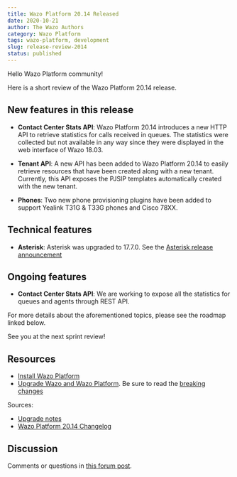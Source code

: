```yaml
---
title: Wazo Platform 20.14 Released
date: 2020-10-21
author: The Wazo Authors
category: Wazo Platform
tags: wazo-platform, development
slug: release-review-2014
status: published
---
```


Hello Wazo Platform community!

Here is a short review of the Wazo Platform 20.14 release.

## New features in this release

* **Contact Center Stats API**: Wazo Platform 20.14 introduces a new HTTP API to retrieve statistics for calls received in queues. The statistics were collected but not available in any way since they were displayed in the web interface of Wazo 18.03.

* **Tenant API**: A new API has been added to Wazo Platform 20.14 to easily retrieve resources that have been created along with a new tenant. Currently, this API exposes the PJSIP templates automatically created with the new tenant.

* **Phones**: Two new phone provisioning plugins have been added to support Yealink T31G & T33G phones and Cisco 78XX.

## Technical features

* **Asterisk**: Asterisk was upgraded to 17.7.0. See the [Asterisk release announcement](https://www.asterisk.org/asterisk-news/asterisk-17-7-0-now-available/)

## Ongoing features

* **Contact Center Stats API**: We are working to expose all the statistics for queues and agents through REST API.

For more details about the aforementioned topics, please see the roadmap linked below.

See you at the next sprint review!

## Resources

* [Install Wazo Platform](/use-cases)
* [Upgrade Wazo and Wazo Platform](/uc-doc/upgrade/). Be sure to read the [breaking changes](/uc-doc/upgrade/upgrade_notes#20-14)

Sources:

* [Upgrade notes](/uc-doc/upgrade/upgrade_notes#20-14)
* [Wazo Platform 20.14 Changelog](https://wazo-dev.atlassian.net/issues/?jql=project%3DWAZO%20AND%20fixVersion%3D20.14)

## Discussion

Comments or questions in [this forum post](https://wazo-platform.discourse.group/t/blog-wazo-platform-20-14-released).
